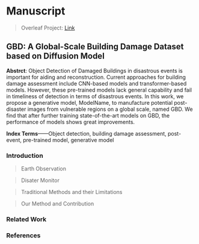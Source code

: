 # Manuscript

> Overleaf Project: [Link](<https://cn.overleaf.com/project/6657330377cf39cf52e9d451>)

## GBD: A Global-Scale Building Damage Dataset based on Diffusion Model

**Abstrct**: Object Detection of Damaged Buildings in disastrous events is important for aiding and reconstruction. Current approaches for building damage assessment include CNN-based models and transformer-based models. However, these pre-trained models lack general capability and fail in timeliness of detection in terms of disastrous events. In this work, we propose a generative model, ModelName, to manufacture potential post-disaster images from vulnerable regions on a global scale, named GBD. We find that after further training state-of-the-art models on GBD, the performance of models shows great improvements.

**Index Terms**——Object detection, building damage assessment, post-event, pre-trained model, generative model

### Introduction

> Earth Observation

> Disater Monitor

> Traditional Methods and their Limitations

> Our Method and Contribution

### Related Work

### References
